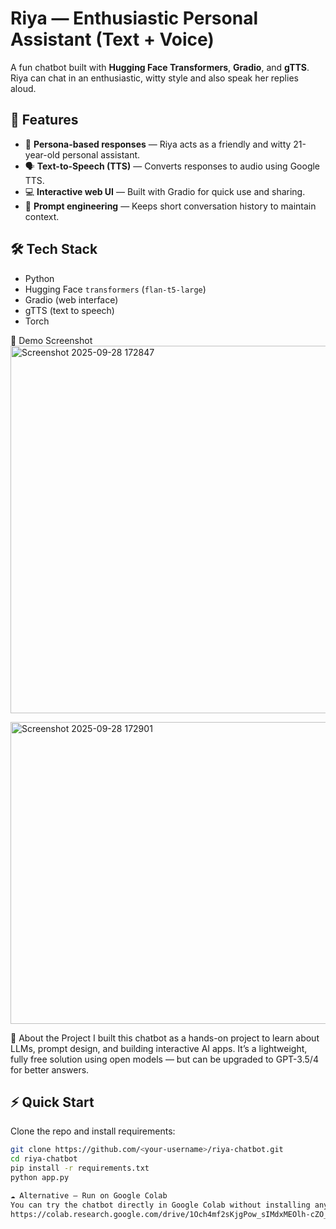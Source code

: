 # Riya — Enthusiastic Personal Assistant (Text + Voice)

A fun chatbot built with **Hugging Face Transformers**, **Gradio**, and **gTTS**.  
Riya can chat in an enthusiastic, witty style and also speak her replies aloud.

## 🚀 Features
- 🤖 **Persona-based responses** — Riya acts as a friendly and witty 21-year-old personal assistant.
- 🗣️ **Text-to-Speech (TTS)** — Converts responses to audio using Google TTS.
- 💻 **Interactive web UI** — Built with Gradio for quick use and sharing.
- 🧠 **Prompt engineering** — Keeps short conversation history to maintain context.

## 🛠 Tech Stack
- Python
- Hugging Face `transformers` (`flan-t5-large`)
- Gradio (web interface)
- gTTS (text to speech)
- Torch


📸 Demo Screenshot
<img width="1666" height="588" alt="Screenshot 2025-09-28 172847" src="https://github.com/user-attachments/assets/749e7a5e-01e9-4677-b557-b2f5b97d8c88" />

<img width="1670" height="483" alt="Screenshot 2025-09-28 172901" src="https://github.com/user-attachments/assets/7159af92-a6d4-42d3-9a37-3460eeab6224" />


🌟 About the Project
I built this chatbot as a hands-on project to learn about LLMs, prompt design, and building interactive AI apps.
It’s a lightweight, fully free solution using open models — but can be upgraded to GPT-3.5/4 for better answers.


## ⚡ Quick Start
Clone the repo and install requirements:
```bash
git clone https://github.com/<your-username>/riya-chatbot.git
cd riya-chatbot
pip install -r requirements.txt
python app.py

☁️ Alternative — Run on Google Colab
You can try the chatbot directly in Google Colab without installing anything:
https://colab.research.google.com/drive/1Och4mf2sKjgPow_sIMdxMEOlh-cZO_qa?usp=sharing
